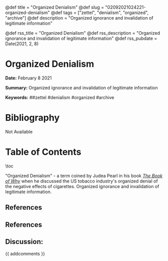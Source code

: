 @def title = "Organized Denialism"
@def slug = "02092021024221-organized-denialism"
@def tags = ["zettel", "denialism", "organized", "archive"]
@def description = "Organized ignorance and invalidation of legitimate information"

@def rss_title = "Organized Denialism"
@def rss_description = "Organized ignorance and invalidation of legitimate information"
@def rss_pubdate = Date(2021, 2, 8)


Organized Denialism
=========

**Date:** February 8 2021

**Summary:** Organized ignorance and invalidation of legitimate information

**Keywords:** ##zettel #denialism #organized #archive

Bibliography
==========

Not Available

Table of Contents
=========

\toc

"Organized Denialism" - a term coined by Judea Pearl in his book [*The Book of Why*](/01072021082043-book-of-why.md) when he discussed the US tobacco industry's organized denial of the negative effects of cigarettes. Organized ignorance and invalidation of legitimate information.

## References

## References
## Discussion: 

{{ addcomments }}

